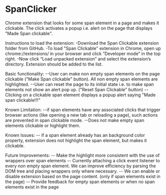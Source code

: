 # SpanClicker
Chrome extension that looks for some span element in a page and makes it clickable. The click activates a popup i.e. alert on the page that displays "Made Span clickable".

Instructions to load the extension:
-Download the Span Clickable extension folder from GitHub.
-To load "Span Clickable" extension in Chrome, open up chrome://extensions/ in your browser and click “Developer mode” in the top right.
-Now click “Load unpacked extension” and select the extension’s directory. Extension should be added to the list.

Basic functionality:
--User can make non empty span elements on the page clickable ("Make Span clickable" button). All non empty span elements are highlighted.
--User can reset the page to its initial state i.e. to make span elements not show an alert pop up. ("Reset Span Clickable" button)
--Clicking on a clickable span element displays a popup alert saying "Made span clickable!!!"

Known Limitation: 
--if span elements have any associated clicks that trigger browser actions (like opening a new tab or reloading a page), such actions are prevented in span clickable mode.
--Does not make empty span elements clickable or highlight them.

Known Issues:
-- if a span element already has an background color property, extension does not highlight the span element, but makes it clickable.

Future Improvements:
-- Make the highlight more consistent with the use of wrappers over span elements
-- Currently attaching a click event listener to every non empty span element. We can improve efficiency by parsing the DOM tree and placing wrappers only where necessary.
-- We can enable or disable extension based on the page content. (only if span elements exist in the page)
-- Provide feedback for empty span elements or when no span elements exist in the page
